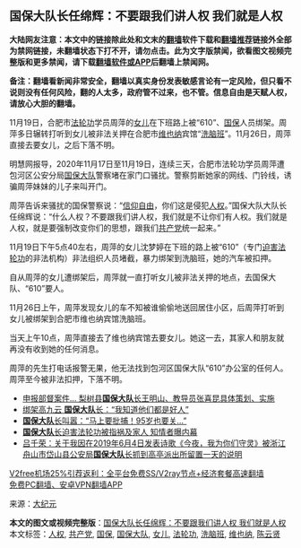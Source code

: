  <h2>国保大队长任绵辉：不要跟我们讲人权 我们就是人权</h2> <p class="notice"><b>大陆网友注意：本文中的链接除此处和文末的<a href="https://github.com/bannedbook/fanqiang" >翻墙</a>软件下载和<a href="https://github.com/killgcd/justmysocks/blob/master/README.md">翻墙推荐</a>链接外全部为禁网链接，未翻墙状态下打不开，请勿点击。此为文字版禁闻，欲看图文视频完整版和更多禁闻，请下载<a href="https://github.com/bannedbook/fanqiang">翻墙软件或APP</a>后翻墙上禁闻网。</p><p>备注：翻墙看新闻非常安全，翻墙以真实身份发表敏感言论有一定风险，但只看不说则没有任何风险，翻的人太多，政府管不过来，也不管。信息自由是天赋人权，请放心大胆的翻墙。</b></p>  <div class="entry"> <p id="conimg">11月19日，合肥市<a href="https://www.bannedbook.org/bnews/tag/%e6%b3%95%e8%bd%ae%e5%8a%9f/" class="st_tag internal_tag" rel="tag" title="标签 法轮功 下的日志">法轮功</a>学员周萍的<a href="https://www.bannedbook.org/bnews/tag/%e5%a5%b3%e5%84%bf/" class="st_tag internal_tag" rel="tag" title="标签 女儿 下的日志">女儿</a>在下班路上被“610”、<a href="https://www.bannedbook.org/bnews/tag/%e5%9b%bd%e4%bf%9d/" class="st_tag internal_tag" rel="tag" title="标签 国保 下的日志">国保</a>人员绑架。周萍多日辗转打听到女儿被非法关押在合肥市<a href="https://www.bannedbook.org/bnews/tag/%E7%BB%B4%E4%B9%9F%E7%BA%B3/" class="st_tag internal_tag" rel="tag" title="标签 维也纳 下的日志">维也纳</a>宾馆“<a href="https://www.bannedbook.org/bnews/tag/%e6%b4%97%e8%84%91%e7%8f%ad/" class="st_tag internal_tag" rel="tag" title="标签 洗脑班 下的日志">洗脑班</a>”。11月26日，周萍直接去要女儿，之后下落不明。</p> <p>明慧网报导，2020年11月17日至11月19日，连续三天，合肥市法轮功学员周萍遭包河区公安分局<a href="https://www.bannedbook.org/bnews/tag/%E5%9B%BD%E4%BF%9D%E5%A4%A7%E9%98%9F/" class="st_tag internal_tag" rel="tag" title="标签 国保大队 下的日志">国保大队</a>警察堵在家门口骚扰。警察剪断她家的网线、门铃线，诱骗周萍妹妹的儿子来叫开门。</p> <p>周萍告诉来骚扰的国保警察说：“<span class='wp_keywordlink'><a href="https://www.bannedbook.org/forum11/topic307.html" title="禁片：在中国宗教信仰自由吗？" target="_blank">信仰自由</a></span>，你们这是侵犯<a href="https://www.bannedbook.org/bnews/tag/%e4%ba%ba%e6%9d%83/" class="st_tag internal_tag" rel="tag" title="标签 人权 下的日志">人权</a>。”国保大队大队长任绵辉说：“什么人权？不要跟我们讲人权，我们就是不让你们有人权。我们就是人权，就是要强制改变你们的思想，跟我们<a href="https://www.bannedbook.org/bnews/tag/%e5%85%b1%e4%ba%a7%e5%85%9a/" class="st_tag internal_tag" rel="tag" title="标签 共产党 下的日志">共产党</a>统一起来。”</p>  <p>11月19日下午5点40左右，周萍的女儿沈梦婷在下班的路上被“610”（专门<span class='wp_keywordlink'><a href="https://www.bannedbook.org/forum11/topic278.html" title="评江泽民与中共相互利用迫害法轮功" target="_blank">迫害法轮功</a></span>的非法机构）非法组织人员堵截，暴力绑架到洗脑班，她的汽车被扣押。</p> <p>自从周萍的女儿遭绑架后，周萍就一直打听女儿被非法关押的地点，去国保大队、“610”要人。</p> <p>11月26日上午，周萍发现女儿的车不知被谁偷偷地送回居住小区，后周萍打听到女儿被绑架到合肥市维也纳宾馆洗脑班。</p>  <p>当天上午10点，周萍直接去了维也纳宾馆去要女儿。她这一去，其家人和朋友就再没有收到她的任何消息。</p> <p>周萍的先生打电话报警无果，他无法找到包河区国保大队“610”办公室的任何人。周萍至今被非法扣押，下落不明。</p> <ul class='op-related-articles' title='相关阅读'> <li><a href='https://www.bannedbook.org/bnews/cbnews/20200530/1336773.html' target='_blank'>申报部督案件… 梨树县<b>国保大队</b>长王明山、教导员张喜昆具体策划、实施</a></li> <li><a href='https://www.bannedbook.org/bnews/cbnews/20200326/1300765.html' target='_blank'>绑架高九云 <b>国保大队</b>长：“我知道他们都是好人”</a></li> <li><a href='https://www.bannedbook.org/bnews/cnnews/20191008/1203529.html' target='_blank'><b>国保大队</b>长叫嚣：“马上要批捕！95岁也要关…”</a></li> <li><a href='https://www.bannedbook.org/bnews/cbnews/20190807/1170844.html' target='_blank'><b>国保大队</b>长迫害法轮功被指祸及家人 知情者曝内幕</a></li> <li><a href='https://www.bannedbook.org/bnews/weiquan/20190610/1141410.html' target='_blank'>吕千荣&#65306;关于我因在2019年6月4日发表诗歌&#12298;今夜&#65292;我为你们守灵&#12299;被浙江舟山市岱山县公安局<b>国保大队</b>长抓到高亭派出所留置一天的说明</a></li> </ul> <p class="texttj"> <a href="https://github.com/bannedbook/fanqiang/wiki/V2ray%E6%9C%BA%E5%9C%BA" target="_blank">V2free机场25%引荐返利：全平台免费SS/V2ray节点+经济套餐高速翻墙</a><br/> <a href="https://github.com/bannedbook/fanqiang/wiki/%E7%A6%81%E9%97%BB%E7%BD%91%E5%AE%89%E5%8D%93%E7%BF%BB%E5%A2%99%E6%96%B0%E9%97%BBAPP" target="_blank">免费PC翻墙、安卓VPN翻墙APP</a></p><p> 来源：<span class='wp_keywordlink_affiliate'><a href="http://www.epochtimes.com/" title="大纪元" target="_blank">大纪元</a></span> </p> <a name='sharetosocial'></a>       <div><b>本文的图文或视频完整版</b>：<a href='https://www.bannedbook.org/bnews/cbnews/20201204/1441965.html'>国保大队长任绵辉：不要跟我们讲人权 我们就是人权</a></div>  </div><!--END ENTRY--> <div class="postfooter"> <div>本文标签：<a href="https://www.bannedbook.org/bnews/tag/%e4%ba%ba%e6%9d%83/" rel="tag">人权</a>, <a href="https://www.bannedbook.org/bnews/tag/%e5%85%b1%e4%ba%a7%e5%85%9a/" rel="tag">共产党</a>, <a href="https://www.bannedbook.org/bnews/tag/%e5%9b%bd%e4%bf%9d/" rel="tag">国保</a>, <a href="https://www.bannedbook.org/bnews/tag/%E5%9B%BD%E4%BF%9D%E5%A4%A7%E9%98%9F/" rel="tag">国保大队</a>, <a href="https://www.bannedbook.org/bnews/tag/%e5%a5%b3%e5%84%bf/" rel="tag">女儿</a>, <a href="https://www.bannedbook.org/bnews/tag/%e6%b3%95%e8%bd%ae%e5%8a%9f/" rel="tag">法轮功</a>, <a href="https://www.bannedbook.org/bnews/tag/%e6%b4%97%e8%84%91%e7%8f%ad/" rel="tag">洗脑班</a>, <a href="https://www.bannedbook.org/bnews/tag/%E7%BB%B4%E4%B9%9F%E7%BA%B3/" rel="tag">维也纳</a>, <a href="https://www.bannedbook.org/bnews/tag/%e9%99%88%e4%ba%91%e8%b4%a4/" rel="tag">陈云贤</a></div>  </div><!--END POSTFOOTER--> 